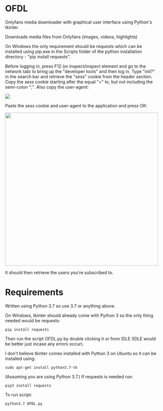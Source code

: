 # OFDL
Onlyfans media downloader with graphical user interface using Python's tkinter.

Downloads media files from Onlyfans (images, videos, highlights)

On Windows the only requirement should be requests which can be installed using pip.exe in the Scripts folder of the python installation directory - "pip install requests". 


Before logging in, press F12 (or inspect/inspect element and go to the network tab) to bring up the "developer tools" and then log in. Type "init?" in the search bar and retrieve the "sess" cookie from the header section. Copy the sess cookie starting after the equal "=" to, but not including the semi-colon ";". Also copy the user-agent:

<img src="https://github.com/Hashirama/OFDL/blob/master/onlyfans1.png">

Paste the sess cookie and user-agent to the application and press OK:

<img src="https://github.com/Hashirama/OFDL/blob/master/onlyfans2.png" width="500">


 It should then retrieve the users you're subscribed to. 
 
 # Requirements

Written using Python 3.7 so use 3.7 or anything above.

On Windows, tkinter should already come with Python 3 so the only thing needed would be requests:

<pre><code>pip install requests</code></pre>

Then run the script OFDL.py by double clicking it or from IDLE (IDLE would be better just incase any errors occur).

I don't believe tkinter comes installed with Python 3 on Ubuntu so it can be installed using:

<pre><code>sudo apt-get install python3.7-tk</pre></code>

(Assuming you are using Python 3.7.) If requests is needed run:

<pre><code>pip3 install requests</code></pre>

To run script: <pre><code>python3.7 OFDL.py</code></pre>

